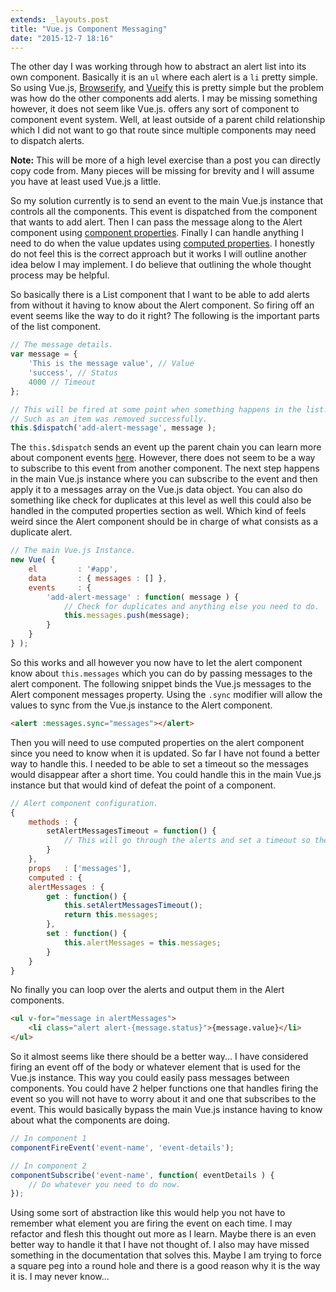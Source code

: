 ```yaml
---
extends: _layouts.post
title: "Vue.js Component Messaging"
date: "2015-12-7 18:16"
---
```


The other day I was working through how to abstract an alert list into its own component. Basically it is an `ul` where each alert is a `li` pretty simple. So using Vue.js, [Browserify](http://browserify.org/), and [Vueify](https://github.com/vuejs/vueify) this is pretty simple but the problem was how do the other components add alerts. I may be missing something however, it does not seem like Vue.js. offers any sort of component to component event system. Well, at least outside of a parent child relationship which I did not want to go that route since multiple components may need to dispatch alerts.

**Note:** This will be more of a high level exercise than a post you can directly copy code from. Many pieces will be missing for brevity and I will assume you have at least used Vue.js a little.

So my solution currently is to send an event to the main Vue.js instance that controls all the components. This event is dispatched from the component that wants to add alert. Then I can pass the message along to the Alert component using [component properties](http://vuejs.org/guide/components.html#Passing_Data_with_Props). Finally I can handle anything I need to do when the value updates using [computed properties](http://vuejs.org/api/#computed). I honestly do not feel this is the correct approach but it works I will outline another idea below I may implement. I do believe that outlining the whole thought process may be helpful.

So basically there is a List component that I want to be able to add alerts from without it having to know about the Alert component. So firing off an event seems like the way to do it right? The following is the important parts of the list component.

```javascript
// The message details.
var message = {
	'This is the message value', // Value
	'success', // Status
	4000 // Timeout
};

// This will be fired at some point when something happens in the list.
// Such as an item was removed successfully.
this.$dispatch('add-alert-message', message );
```

The `this.$dispatch` sends an event up the parent chain you can learn more about component events [here](http://vuejs.org/guide/components.html#Custom_Events). However, there does not seem to be a way to subscribe to this event from another component. The next step happens in the main Vue.js instance where you can subscribe to the event and then apply it to a messages array on the Vue.js data object. You can also do something like check for duplicates at this level as well this could also be handled in the computed properties section as well. Which kind of feels weird since the Alert component should be in charge of what consists as a duplicate alert.

```javascript
// The main Vue.js Instance.
new Vue( {
    el         : '#app',
    data       : { messages : [] },
    events     : {
        'add-alert-message' : function( message ) {
            // Check for duplicates and anything else you need to do.
            this.messages.push(message);
        }
    }
} );
```

So this works and all however you now have to let the alert component know about `this.messages` which you can do by passing messages to the alert component. The following snippet binds the Vue.js messages to the Alert component messages property. Using the `.sync` modifier will allow the values to sync from the Vue.js instance to the Alert component.

```html
<alert :messages.sync="messages"></alert>
```

Then you will need to use computed properties on the alert component since you need to know when it is updated. So far I have not found a better way to handle this. I needed to be able to set a timeout so the messages would disappear after a short time. You could handle this in the main Vue.js instance but that would kind of defeat the point of a component.

```javascript
// Alert component configuration.
{
    methods : {
        setAlertMessagesTimeout = function() {
            // This will go through the alerts and set a timeout so the alerts can automatically be removed.
        }
    },
    props   : ['messages'],
    computed : {
    alertMessages : {
        get : function() {
            this.setAlertMessagesTimeout();
            return this.messages;
        },
        set : function() {
            this.alertMessages = this.messages;
        }
    }
}
```

No finally you can loop over the alerts and output them in the Alert components.

```html
<ul v-for="message in alertMessages">
    <li class="alert alert-{message.status}">{message.value}</li>
</ul>
```

So it almost seems like there should be a better way... I have considered firing an event off of the body or whatever element that is used for the Vue.js instance. This way you could easily pass messages between components. You could have 2 helper functions one that handles firing the event so you will not have to worry about it and one that subscribes to the event. This would basically bypass the main Vue.js instance having to know about what the components are doing.

```javascript
// In component 1
componentFireEvent('event-name', 'event-details');

// In component 2
componentSubscribe('event-name', function( eventDetails ) {
	// Do whatever you need to do now.
});
```

Using some sort of abstraction like this would help you not have to remember what element you are firing the event on each time. I may refactor and flesh this thought out more as I learn. Maybe there is an even better way to handle it that I have not thought of. I also may have missed something in the documentation that solves this. Maybe I am trying to force a square peg into a round hole and there is a good reason why it is the way it is. I may never know...
